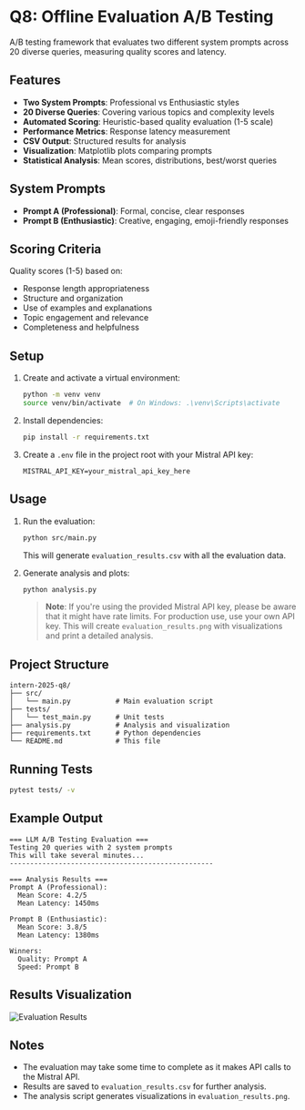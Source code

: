 # Q8: Offline Evaluation A/B Testing

A/B testing framework that evaluates two different system prompts across 20 diverse queries, measuring quality scores and latency.

## Features

- **Two System Prompts**: Professional vs Enthusiastic styles
- **20 Diverse Queries**: Covering various topics and complexity levels  
- **Automated Scoring**: Heuristic-based quality evaluation (1-5 scale)
- **Performance Metrics**: Response latency measurement
- **CSV Output**: Structured results for analysis
- **Visualization**: Matplotlib plots comparing prompts
- **Statistical Analysis**: Mean scores, distributions, best/worst queries

## System Prompts

- **Prompt A (Professional)**: Formal, concise, clear responses
- **Prompt B (Enthusiastic)**: Creative, engaging, emoji-friendly responses

## Scoring Criteria

Quality scores (1-5) based on:
- Response length appropriateness
- Structure and organization
- Use of examples and explanations
- Topic engagement and relevance
- Completeness and helpfulness

## Setup

1. Create and activate a virtual environment:
   ```bash
   python -m venv venv
   source venv/bin/activate  # On Windows: .\venv\Scripts\activate
   ```

2. Install dependencies:
   ```bash
   pip install -r requirements.txt
   ```

3. Create a `.env` file in the project root with your Mistral API key:
   ```
   MISTRAL_API_KEY=your_mistral_api_key_here
   ```

## Usage

1. Run the evaluation:
   ```bash
   python src/main.py
   ```
   This will generate `evaluation_results.csv` with all the evaluation data.

2. Generate analysis and plots:
   ```bash
   python analysis.py
   ```

   > **Note**: If you're using the provided Mistral API key, please be aware that it might have rate limits. For production use, use your own API key.
   This will create `evaluation_results.png` with visualizations and print a detailed analysis.

## Project Structure

```
intern-2025-q8/
├── src/
│   └── main.py           # Main evaluation script
├── tests/
│   └── test_main.py      # Unit tests
├── analysis.py           # Analysis and visualization
├── requirements.txt      # Python dependencies
└── README.md             # This file
```

## Running Tests

```bash
pytest tests/ -v
```

## Example Output

```
=== LLM A/B Testing Evaluation ===
Testing 20 queries with 2 system prompts
This will take several minutes...
--------------------------------------------------

=== Analysis Results ===
Prompt A (Professional):
  Mean Score: 4.2/5
  Mean Latency: 1450ms

Prompt B (Enthusiastic):
  Mean Score: 3.8/5
  Mean Latency: 1380ms

Winners:
  Quality: Prompt A
  Speed: Prompt B
```

## Results Visualization

![Evaluation Results](evaluation_results.png)

## Notes

- The evaluation may take some time to complete as it makes API calls to the Mistral API.
- Results are saved to `evaluation_results.csv` for further analysis.
- The analysis script generates visualizations in `evaluation_results.png`.
